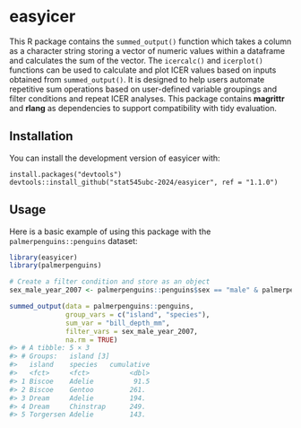 
<!-- README.md is generated from README.Rmd. Please edit that file -->

# easyicer

<!-- badges: start -->
<!-- badges: end -->

This R package contains the `summed_output()` function which takes a
column as a character string storing a vector of numeric values within a
dataframe and calculates the sum of the vector. The `icercalc()` and
`icerplot()` functions can be used to calculate and plot ICER values
based on inputs obtained from `summed_output()`. It is designed to help
users automate repetitive sum operations based on user-defined variable
groupings and filter conditions and repeat ICER analyses. This package
contains **magrittr** and **rlang** as dependencies to support
compatibility with tidy evaluation.

## Installation

You can install the development version of easyicer with:

    install.packages("devtools")
    devtools::install_github("stat545ubc-2024/easyicer", ref = "1.1.0")

## Usage

Here is a basic example of using this package with the
`palmerpenguins::penguins` dataset:

``` r
library(easyicer)
library(palmerpenguins)

# Create a filter condition and store as an object
sex_male_year_2007 <- palmerpenguins::penguins$sex == "male" & palmerpenguins::penguins$year == 2007

summed_output(data = palmerpenguins::penguins,
              group_vars = c("island", "species"),
              sum_var = "bill_depth_mm",
              filter_vars = sex_male_year_2007,
              na.rm = TRUE)
#> # A tibble: 5 × 3
#> # Groups:   island [3]
#>   island    species   cumulative
#>   <fct>     <fct>          <dbl>
#> 1 Biscoe    Adelie          91.5
#> 2 Biscoe    Gentoo         261. 
#> 3 Dream     Adelie         194. 
#> 4 Dream     Chinstrap      249. 
#> 5 Torgersen Adelie         143.
```

